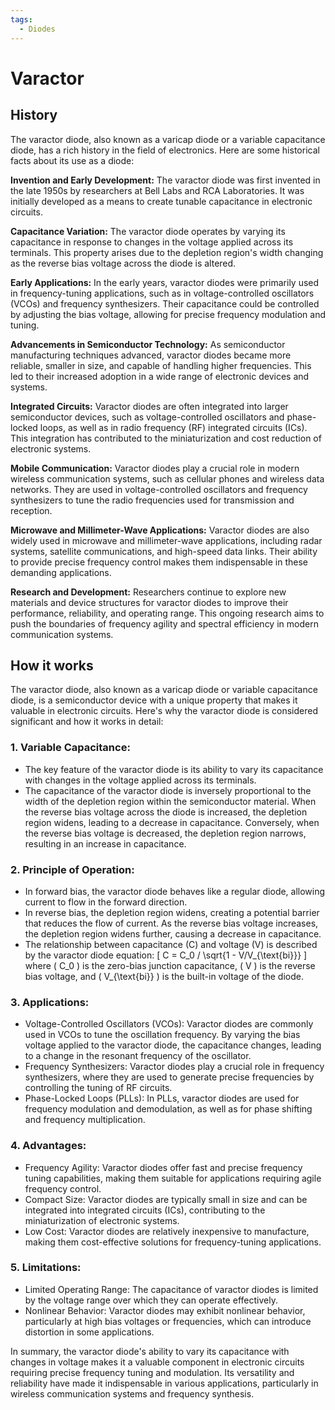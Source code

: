 ```yaml
---
tags:
  - Diodes
---
```


# Varactor

## History

The varactor diode, also known as a varicap diode or a variable capacitance diode, has a rich history in the field of electronics. Here are some historical facts about its use as a diode:

**Invention and Early Development:** The varactor diode was first invented in the late 1950s by researchers at Bell Labs and RCA Laboratories. It was initially developed as a means to create tunable capacitance in electronic circuits.

**Capacitance Variation:** The varactor diode operates by varying its capacitance in response to changes in the voltage applied across its terminals. This property arises due to the depletion region's width changing as the reverse bias voltage across the diode is altered.

**Early Applications:** In the early years, varactor diodes were primarily used in frequency-tuning applications, such as in voltage-controlled oscillators (VCOs) and frequency synthesizers. Their capacitance could be controlled by adjusting the bias voltage, allowing for precise frequency modulation and tuning.

**Advancements in Semiconductor Technology:** As semiconductor manufacturing techniques advanced, varactor diodes became more reliable, smaller in size, and capable of handling higher frequencies. This led to their increased adoption in a wide range of electronic devices and systems.

**Integrated Circuits:** Varactor diodes are often integrated into larger semiconductor devices, such as voltage-controlled oscillators and phase-locked loops, as well as in radio frequency (RF) integrated circuits (ICs). This integration has contributed to the miniaturization and cost reduction of electronic systems.

**Mobile Communication:** Varactor diodes play a crucial role in modern wireless communication systems, such as cellular phones and wireless data networks. They are used in voltage-controlled oscillators and frequency synthesizers to tune the radio frequencies used for transmission and reception.

**Microwave and Millimeter-Wave Applications:** Varactor diodes are also widely used in microwave and millimeter-wave applications, including radar systems, satellite communications, and high-speed data links. Their ability to provide precise frequency control makes them indispensable in these demanding applications.

**Research and Development:** Researchers continue to explore new materials and device structures for varactor diodes to improve their performance, reliability, and operating range. This ongoing research aims to push the boundaries of frequency agility and spectral efficiency in modern communication systems.

## How it works

The varactor diode, also known as a varicap diode or variable capacitance diode, is a semiconductor device with a unique property that makes it valuable in electronic circuits. Here's why the varactor diode is considered significant and how it works in detail:

### 1. Variable Capacitance:
   - The key feature of the varactor diode is its ability to vary its capacitance with changes in the voltage applied across its terminals.
   - The capacitance of the varactor diode is inversely proportional to the width of the depletion region within the semiconductor material. When the reverse bias voltage across the diode is increased, the depletion region widens, leading to a decrease in capacitance. Conversely, when the reverse bias voltage is decreased, the depletion region narrows, resulting in an increase in capacitance.

### 2. Principle of Operation:
   - In forward bias, the varactor diode behaves like a regular diode, allowing current to flow in the forward direction.
   - In reverse bias, the depletion region widens, creating a potential barrier that reduces the flow of current. As the reverse bias voltage increases, the depletion region widens further, causing a decrease in capacitance.
   - The relationship between capacitance (C) and voltage (V) is described by the varactor diode equation:
     \[ C = C_0 / \sqrt{1 - V/V_{\text{bi}}} \]
     where \( C_0 \) is the zero-bias junction capacitance, \( V \) is the reverse bias voltage, and \( V_{\text{bi}} \) is the built-in voltage of the diode.

### 3. Applications:
   - Voltage-Controlled Oscillators (VCOs): Varactor diodes are commonly used in VCOs to tune the oscillation frequency. By varying the bias voltage applied to the varactor diode, the capacitance changes, leading to a change in the resonant frequency of the oscillator.
   - Frequency Synthesizers: Varactor diodes play a crucial role in frequency synthesizers, where they are used to generate precise frequencies by controlling the tuning of RF circuits.
   - Phase-Locked Loops (PLLs): In PLLs, varactor diodes are used for frequency modulation and demodulation, as well as for phase shifting and frequency multiplication.

### 4. Advantages:
   - Frequency Agility: Varactor diodes offer fast and precise frequency tuning capabilities, making them suitable for applications requiring agile frequency control.
   - Compact Size: Varactor diodes are typically small in size and can be integrated into integrated circuits (ICs), contributing to the miniaturization of electronic systems.
   - Low Cost: Varactor diodes are relatively inexpensive to manufacture, making them cost-effective solutions for frequency-tuning applications.

### 5. Limitations:
   - Limited Operating Range: The capacitance of varactor diodes is limited by the voltage range over which they can operate effectively.
   - Nonlinear Behavior: Varactor diodes may exhibit nonlinear behavior, particularly at high bias voltages or frequencies, which can introduce distortion in some applications.

In summary, the varactor diode's ability to vary its capacitance with changes in voltage makes it a valuable component in electronic circuits requiring precise frequency tuning and modulation. Its versatility and reliability have made it indispensable in various applications, particularly in wireless communication systems and frequency synthesis.